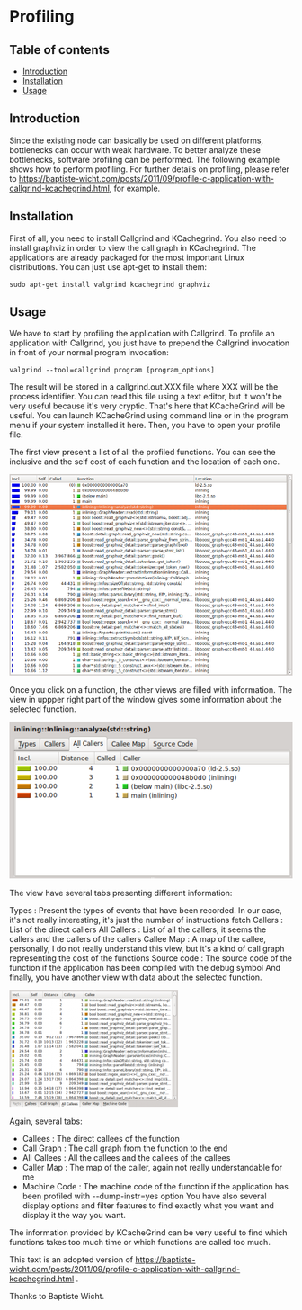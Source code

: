 # Profiling
## Table of contents

- [Introduction](#introduction)
- [Installation](#installation)
- [Usage](#Usage)
## Introduction

Since the existing node can basically be used on different platforms, bottlenecks can occur with weak hardware. To better analyze these bottlenecks, software profiling can be performed.
The following example shows how to perform profiling.
For further details on profiling, please refer to https://baptiste-wicht.com/posts/2011/09/profile-c-application-with-callgrind-kcachegrind.html, for example.

## Installation

First of all, you need to install Callgrind and KCachegrind. 
You also need to install graphviz in order to view the call graph in KCachegrind. The applications are already packaged for the most important Linux distributions. You can just use apt-get to install them:
```
sudo apt-get install valgrind kcachegrind graphviz
```

## Usage
We have to start by profiling the application with Callgrind. To profile an application with Callgrind, you just have to prepend the Callgrind invocation in front of your normal program invocation:
```
valgrind --tool=callgrind program [program_options]
```

The result will be stored in a callgrind.out.XXX file where XXX will be the process identifier.
You can read this file using a text editor, but it won't be very useful because it's very cryptic. 
That's here that KCacheGrind will be useful. You can launch KCacheGrind using command line 
or in the program menu if your system installed it here. Then, you have to open your profile file.

The first view present a list of all the profiled functions. You can see the inclusive 
and the self cost of each function and the location of each one.

![profile_001](profile_001.png)

Once you click on a function, the other views are filled with information. The view in uppper right part of the window gives some information about the selected function.

![profile_002](profile_002.png)

The view have several tabs presenting different information:

Types : Present the types of events that have been recorded. In our case, it's not really interesting, it's just the number of instructions fetch
Callers : List of the direct callers
All Callers : List of all the callers, it seems the callers and the callers of the callers
Callee Map : A map of the callee, personally, I do not really understand this view, but it's a kind of call graph representing the cost of the functions
Source code : The source code of the function if the application has been compiled with the debug symbol
And finally, you have another view with data about the selected function.

![profile_003](profile_003.png)

Again, several tabs:

* Callees : The direct callees of the function
* Call Graph : The call graph from the function to the end
* All Callees : All the callees and the callees of the callees
* Caller Map : The map of the caller, again not really understandable for me
* Machine Code : The machine code of the function if the application has been profiled with --dump-instr=yes option
You have also several display options and filter features to find exactly what you want and display it the way you want.

The information provided by KCacheGrind can be very useful to find which functions takes too much time or which functions are called too much.

This text is an adopted version of https://baptiste-wicht.com/posts/2011/09/profile-c-application-with-callgrind-kcachegrind.html .

Thanks to Baptiste Wicht.
